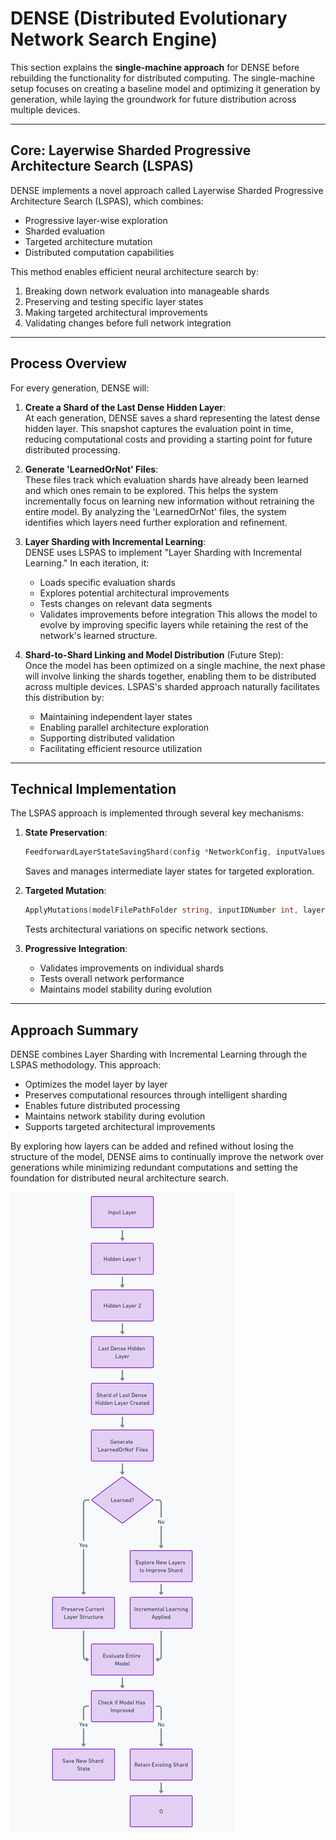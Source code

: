 # DENSE (Distributed Evolutionary Network Search Engine)

This section explains the **single-machine approach** for DENSE before rebuilding the functionality for distributed computing. The single-machine setup focuses on creating a baseline model and optimizing it generation by generation, while laying the groundwork for future distribution across multiple devices.

---

## Core: Layerwise Sharded Progressive Architecture Search (LSPAS)

DENSE implements a novel approach called Layerwise Sharded Progressive Architecture Search (LSPAS), which combines:
- Progressive layer-wise exploration
- Sharded evaluation
- Targeted architecture mutation
- Distributed computation capabilities

This method enables efficient neural architecture search by:
1. Breaking down network evaluation into manageable shards
2. Preserving and testing specific layer states
3. Making targeted architectural improvements
4. Validating changes before full network integration

---

## Process Overview

For every generation, DENSE will:

1. **Create a Shard of the Last Dense Hidden Layer**:  
   At each generation, DENSE saves a shard representing the latest dense hidden layer. This snapshot captures the evaluation point in time, reducing computational costs and providing a starting point for future distributed processing.

2. **Generate 'LearnedOrNot' Files**:  
   These files track which evaluation shards have already been learned and which ones remain to be explored. This helps the system incrementally focus on learning new information without retraining the entire model. By analyzing the 'LearnedOrNot' files, the system identifies which layers need further exploration and refinement.

3. **Layer Sharding with Incremental Learning**:  
   DENSE uses LSPAS to implement "Layer Sharding with Incremental Learning." In each iteration, it:
   - Loads specific evaluation shards
   - Explores potential architectural improvements
   - Tests changes on relevant data segments
   - Validates improvements before integration
   This allows the model to evolve by improving specific layers while retaining the rest of the network's learned structure.

4. **Shard-to-Shard Linking and Model Distribution** (Future Step):  
   Once the model has been optimized on a single machine, the next phase will involve linking the shards together, enabling them to be distributed across multiple devices. LSPAS's sharded approach naturally facilitates this distribution by:
   - Maintaining independent layer states
   - Enabling parallel architecture exploration
   - Supporting distributed validation
   - Facilitating efficient resource utilization

---

## Technical Implementation

The LSPAS approach is implemented through several key mechanisms:

1. **State Preservation**:
   ```go
   FeedforwardLayerStateSavingShard(config *NetworkConfig, inputValues map[string]interface{}, hiddenLayer int, modelFilePath string)
   ```
   Saves and manages intermediate layer states for targeted exploration.

2. **Targeted Mutation**:
   ```go
   ApplyMutations(modelFilePathFolder string, inputIDNumber int, layerNum int, savedLayerData interface{}, modelDir string)
   ```
   Tests architectural variations on specific network sections.

3. **Progressive Integration**:
   - Validates improvements on individual shards
   - Tests overall network performance
   - Maintains model stability during evolution

---

## Approach Summary

DENSE combines Layer Sharding with Incremental Learning through the LSPAS methodology. This approach:
- Optimizes the model layer by layer
- Preserves computational resources through intelligent sharding
- Enables future distributed processing
- Maintains network stability during evolution
- Supports targeted architectural improvements

By exploring how layers can be added and refined without losing the structure of the model, DENSE aims to continually improve the network over generations while minimizing redundant computations and setting the foundation for distributed neural architecture search.

![DENSE](./reminderdiagram.png)
